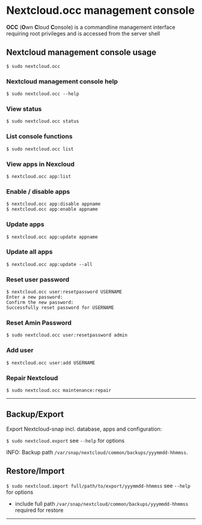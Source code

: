# Nextcloud.occ management console 

**OCC** (**O**wn **C**loud **C**onsole) is a commandline management interface requiring root privileges and is accessed from the server shell

## Nextcloud management console usage

```
$ sudo nextcloud.occ
```

### Nextcloud management console help

```
$ sudo nextcloud.occ --help
```

### View status
```
$ sudo nextcloud.occ status
```

### List console functions 
```
$ sudo nextcloud.occ list
```

### View apps in Nexcloud

```
$ nextcloud.occ app:list
```

### Enable / disable apps

```
$ nextcloud.occ app:disable appname
$ nextcloud.occ app:enable appname
```

### Update apps

```
$ nextcloud.occ app:update appname
```

### Update all apps

```
$ nextcloud.occ app:update --all
```

### Reset user password

```
$ nextcloud.occ user:resetpassword USERNAME
Enter a new password: 
Confirm the new password: 
Successfully reset password for USERNAME
```

### Reset Amin Password
```
$ sudo nextcloud.occ user:resetpassword admin
```

### Add user

```
$ nextcloud.occ user:add USERNAME
```

### Repair Nextcloud

```
$ sudo nextcloud.occ maintenance:repair
```

----
## Backup/Export

Export Nextcloud-snap incl. database, apps and configuration:

`$ sudo nextcloud.export` see `--help` for options

INFO: Backup path `/var/snap/nextcloud/common/backups/yyymmdd-hhmmss`.

## Restore/Import

`$ sudo nextcloud.import full/path/to/export/yyymmdd-hhmmss` see `--help` for options

- include full path `/var/snap/nextcloud/common/backups/yyymmdd-hhmmss` required for restore

----

